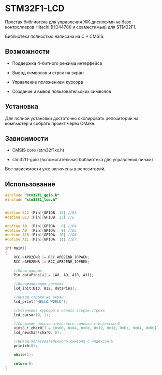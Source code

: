 # STM32F1-LCD

Простая библиотека для управления ЖК-дисплеями на базе контроллеров Hitachi (HD44780 и совместимые) для STM32F1.

Библиотека полностью написана на C + CMSIS.

## Возможности

- Поддержка 4-битного режима интерфейса
  
- Вывод символов и строк на экран

- Управление положением курсора

- Создание и вывод пользовательских символов

## Установка

Для полной установки достаточно скопировать репозиторий на компьютер и собрать проект через CMake.

## Зависимости

- CMSIS core (stm32f1xx.h)

- stm32f1-gpio (вспомогательная библиотека для управления пинам)

Все зависимости уже включены в репозиторий.

## Использование 

```cpp
#include "stm32f1_gpio.h"
#include "stm32f1_lcd.h"


#define B12 (Pin){GPIOB, 12} //RS  
#define B13 (Pin){GPIOB, 13} //E

#define A8  (Pin){GPIOA,  8} //D4
#define A9  (Pin){GPIOA,  9} //D5
#define A10 (Pin){GPIOA, 10} //D6
#define A11 (Pin){GPIOA, 11} //D7

int main()
{
    RCC->APB2ENR |= RCC_APB2ENR_IOPAEN;
    RCC->APB2ENR |= RCC_APB2ENR_IOPBEN;
    
    //Пины данных
    Pin dataPins[4] = {A8, A9, A10, A11};   

    //Инициализация дисплея
    lcd_init(B13, B12, dataPins);    

    //Вывод строки на экран
    lcd_print("HELLO WORLD");

    //Установка курсора в начало второй строки
    lcd_cursor(0, 1);

    //Создание пользовательского символа с индексом 0
    uint8_t char0[] = {0x00, 0x04, 0x0e, 0x19, 0x11, 0x0a, 0x04, 0x00};
    lcd_newchar(char0, 0);

    //Вывод пользовательского символа с индексом 0
    printch(0);

    while(1);
    
    return 0;
}

